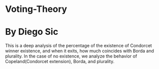 # Voting-Theory
# By Diego Sic

This is a deep analysis of the percentage of the existence of Condorcet winner existence, and when it exits, 
how much coincides with Borda and plurality. In the case of no existence, we analyze the behavior of Copeland(Condorcet extension), Borda, and plurality.
